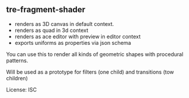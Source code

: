 tre-fragment-shader
---

- renders as 3D canvas in default context.
- renders as quad in 3d context
- renders as ace editor with preview in editor context
- exports uniforms as properties via json schema

You can use this to render all kinds of geometric shapes with procedural patterns.

Will be used as a prototype for filters (one child) and transitions (tow children)


License: ISC
